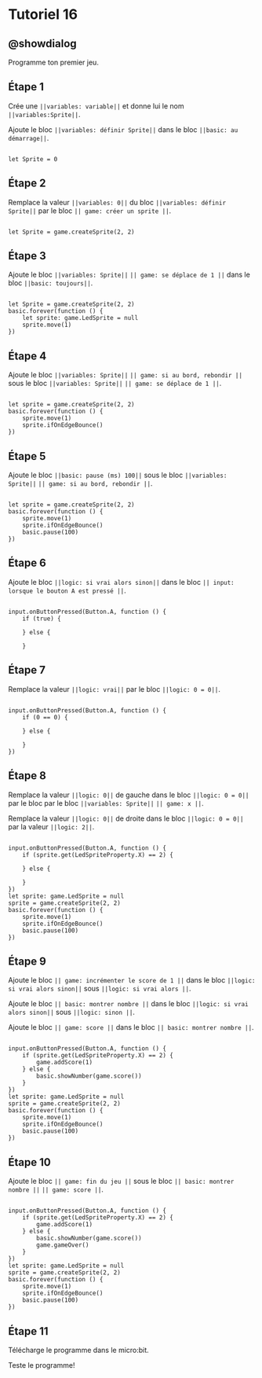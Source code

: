 # Tutoriel 16

## @showdialog

Programme ton premier jeu.

## Étape 1

Crée une ``||variables: variable||`` et donne lui le nom ``||variables:Sprite||``. 

Ajoute le bloc ``||variables: définir Sprite||`` dans le bloc ``||basic: au démarrage||``.

```blocks

let Sprite = 0

```

## Étape 2

Remplace la valeur ``||variables: 0||`` du bloc ``||variables: définir Sprite||`` par le bloc ``|| game: créer un sprite ||``.

```blocks

let Sprite = game.createSprite(2, 2)

```

## Étape 3

Ajoute le bloc ``||variables: Sprite||`` ``|| game: se déplace de 1 ||`` dans le bloc ``||basic: toujours||``.

```blocks

let Sprite = game.createSprite(2, 2)
basic.forever(function () {
    let sprite: game.LedSprite = null
    sprite.move(1)
})

```

## Étape 4

Ajoute le bloc ``||variables: Sprite||`` ``|| game: si au bord, rebondir ||`` sous le bloc ``||variables: Sprite||`` ``|| game: se déplace de 1 ||``.

```blocks

let sprite = game.createSprite(2, 2)
basic.forever(function () {
    sprite.move(1)
    sprite.ifOnEdgeBounce()
})

```

## Étape 5

Ajoute le bloc ``||basic: pause (ms) 100||`` sous le bloc ``||variables: Sprite||`` ``|| game: si au bord, rebondir ||``.

```blocks

let sprite = game.createSprite(2, 2)
basic.forever(function () {
    sprite.move(1)
    sprite.ifOnEdgeBounce()
    basic.pause(100)
})

```

## Étape 6

Ajoute le bloc ``||logic: si vrai alors sinon||`` dans le bloc ``|| input: lorsque le bouton A est pressé ||``.

```blocks

input.onButtonPressed(Button.A, function () {
    if (true) {
    	
    } else {
    	
    }

```

## Étape 7

Remplace la valeur ``||logic: vrai||`` par le bloc ``||logic: 0 = 0||``.

```blocks

input.onButtonPressed(Button.A, function () {
    if (0 == 0) {
    	
    } else {
    	
    }
})

```

## Étape 8

Remplace la valeur ``||logic: 0||`` de gauche dans le bloc ``||logic: 0 = 0||`` par le bloc par le bloc ``||variables: Sprite||`` ``|| game: x ||``.

Remplace la valeur ``||logic: 0||`` de droite  dans le bloc ``||logic: 0 = 0||`` par la valeur ``||logic: 2||``.

```blocks

input.onButtonPressed(Button.A, function () {
    if (sprite.get(LedSpriteProperty.X) == 2) {
    	
    } else {
    	
    }
})
let sprite: game.LedSprite = null
sprite = game.createSprite(2, 2)
basic.forever(function () {
    sprite.move(1)
    sprite.ifOnEdgeBounce()
    basic.pause(100)
})

```

## Étape 9 

Ajoute le bloc ``|| game: incrémenter le score de 1 ||`` dans le bloc ``||logic: si vrai alors sinon||`` sous ``||logic: si vrai alors ||``.

Ajoute le bloc ``|| basic: montrer nombre ||`` dans le bloc ``||logic: si vrai alors sinon||`` sous ``||logic: sinon ||``.

Ajoute le bloc ``|| game: score ||`` dans le bloc ``|| basic: montrer nombre ||``.

```blocks

input.onButtonPressed(Button.A, function () {
    if (sprite.get(LedSpriteProperty.X) == 2) {
        game.addScore(1)
    } else {
        basic.showNumber(game.score())
    }
})
let sprite: game.LedSprite = null
sprite = game.createSprite(2, 2)
basic.forever(function () {
    sprite.move(1)
    sprite.ifOnEdgeBounce()
    basic.pause(100)
})
```

## Étape 10

Ajoute le bloc ``|| game: fin du jeu ||`` sous le bloc ``|| basic: montrer nombre ||`` ``|| game: score ||``.

```blocks

input.onButtonPressed(Button.A, function () {
    if (sprite.get(LedSpriteProperty.X) == 2) {
        game.addScore(1)
    } else {
        basic.showNumber(game.score())
        game.gameOver()
    }
})
let sprite: game.LedSprite = null
sprite = game.createSprite(2, 2)
basic.forever(function () {
    sprite.move(1)
    sprite.ifOnEdgeBounce()
    basic.pause(100)
})
```

## Étape 11

Télécharge le programme dans le micro:bit.

Teste le programme!